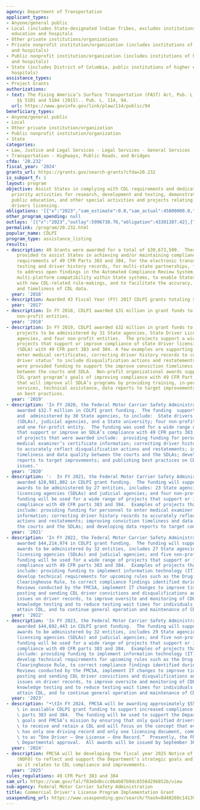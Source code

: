 ```yaml
---
agency: Department of Transportation
applicant_types:
- Anyone/general public
- Local (includes State-designated lndian Tribes, excludes institutions of higher
  education and hospitals
- Other private institutions/organizations
- Private nonprofit institution/organization (includes institutions of higher education
  and hospitals)
- Public nonprofit institution/organization (includes institutions of higher education
  and hospitals)
- State (includes District of Columbia, public institutions of higher education and
  hospitals)
assistance_types:
- Project Grants
authorizations:
- text: The Fixing America’s Surface Transportation (FAST) Act, Pub. L. No. 114-94,
    §§ 5101 and 5104 (2015).. Pub. L. 114, 94.
  url: https://www.govinfo.gov/link/plaw/114/public/94
beneficiary_types:
- Anyone/general public
- Local
- Other private institution/organization
- Public nonprofit institution/organization
- State
categories:
- Law, Justice and Legal Services - Legal Services - General Services
- Transportation - Highways, Public Roads, and Bridges
cfda: '20.232'
fiscal_year: '2024'
grants_url: https://grants.gov/search-grants?cfda=20.232
is_subpart_f: 1
layout: program
objective: Assist States in complying with CDL requirements and dedicate funding to
  priority activities for research, development and testing, demonstration projects,
  public education, and other special activities and projects relating to commercial
  drivers licensing.
obligations: '[{"x":"2023","sam_estimate":0.0,"sam_actual":45800000.0,"usa_spending_actual":42347911.16},{"x":"2024","sam_estimate":0.0,"sam_actual":52030853.0,"usa_spending_actual":49103808.22},{"x":"2025","sam_estimate":0.0,"sam_actual":52030800.0,"usa_spending_actual":-11343.75}]'
other_program_spending: null
outlays: '[{"x":"2023","outlay":5996738.76,"obligation":43301387.42},{"x":"2024","outlay":1739174.69,"obligation":51807060.13},{"x":"2025","outlay":0.0,"obligation":0.0}]'
permalink: /program/20.232.html
popular_name: CDLPI
program_type: assistance_listing
results:
- description: 49 Grants were awarded for a total of $30,673,509.  These awards were
    provided to assist States in achieving and/or maintaining compliance with the
    requirements of 49 CFR Parts 383 and 384, for the electronic transmission of skills
    testing and driver history records, for multi-state partnerships, for training,
    to address open findings in the Automated Compliance Review System, to facilitate
    multi-platform compatibility within State systems, to enable States to comply
    with new CDL-related rule-makings, and to facilitate the accuracy, completeness,
    and timeliness of CDL data.
  year: '2016'
- description: Awarded 43 Fiscal Year (FY) 2017 CDLPI grants totaling $31,200,000.
  year: '2017'
- description: In FY 2018, CDLPI awarded $31 million in grant funds to 39 State and
    non-profit entities.
  year: '2018'
- description: In FY 2019, CDLPI awarded $32 million in grant funds to support 45
    projects to be administered by 31 State agencies, State Driver Licensing or Judicial
    agencies, and four non-profit entities.  The projects support a wide range of
    projects that support or improve compliance of state driver licensing agencies
    (SDLA) with 49 CFR part 383 and 384. A few examples are supporting personnel to
    enter medical certificates, correcting driver history records to correctly reflect
    driver status’ to include disqualification actions and restatements.  Judiciary
    were provided funding to support the improve conviction timeliness and data quality
    between the courts and SDLA.  Non-profit organizational awards support the national
    CDL grant program’s goals of improving compliance with 49 CFR Part 383 and 384
    that will improve all SDLA’s programs by providing training, in-person and online
    services, technical assistance, data reports to target improvements and publications
    on best practices.
  year: '2019'
- description: 'In FY 2020, the Federal Motor Carrier Safety Administration (FMCSA)
    awarded $32.7 million in CDLPI grant funding.  The funding  supported 49 projects
    and  administered by 30 State agencies, to include:  State drivers licensing agencies
    (SDLAs), judicial agencies, and a State university; four non-profit entities;
    and one for-profit entity.  The funding was used for a wide range of projects
    that support or improve an SDLA’s compliance with 49 CFR parts 383 and 384.  Examples
    of projects that were awarded include:  providing funding for personnel to enter
    medical examiner’s certificate information; correcting driver history records
    to accurately reflect disqualification actions and restatements; improving conviction
    timeliness and data quality between the courts and the SDLAs; developing data
    reports to target improvements; and publishing best practices on CDL compliance
    issues.'
  year: '2020'
- description: ':  In FY 2021, the Federal Motor Carrier Safety Administration (FMCSA)
    awarded $28,981,802 in CDLPI grant funding.  The funding will support 35 grant
    awards to be administered by 27 entities, includes: 23 State agencies, State driver’s
    licensing agencies (SDLAs) and judicial agencies; and four non-profit entities.  The
    funding will be used for a wide range of projects that support or improve an SDLA’s
    compliance with 49 CFR parts 383 and 384.  Examples of projects that were awarded
    include: providing funding for personnel to enter medical examiner’s certificate
    information; correcting driver history records to accurately reflect disqualification
    actions and restatements; improving conviction timeliness and data quality between
    the courts and the SDLAs; and developing data reports to target compliance improvements.'
  year: '2021'
- description: 'In FY 2022, the Federal Motor Carrier Safety Administration (FMCSA)
    awarded $44,214,974 in CDLPI grant funding.  The funding will support 38 grant
    awards to be administered by 32 entities, includes 27 State agencies, State driver’s
    licensing agencies (SDLAs) and judicial agencies; and five non-profit entities.  The
    funding will be used for a wide range of projects that support or improve an SDLA’s
    compliance with 49 CFR parts 383 and 384.  Examples of projects that were awarded
    include: providing funding to implement information technology (IT) upgrades and
    develop technical requirements for upcoming rules such as the Drug and Alcohol
    Clearinghouse Rule, to correct compliance findings identified during Annual Program
    Reviews conducted by the FMCSA, implement IT changes to improve timeliness for
    posting and sending CDL driver convictions and disqualifications and data quality
    issues on driver records, to improve oversite and monitoring of CDL skills and
    knowledge testing and to reduce testing wait times for individuals looking to
    attain CDL, and to continue general operation and maintenance of CDL operations.'
  year: '2022'
- description: 'In FY 2023, the Federal Motor Carrier Safety Administration (FMCSA)
    awarded $44,692,443 in CDLPI grant funding.  The funding will support 36 grant
    awards to be administered by 32 entities, includes 29 State agencies, State driver’s
    licensing agencies (SDLAs) and judicial agencies; and five non-profit entities.  The
    funding will be used for a wide range of projects that support or improve an SDLA’s
    compliance with 49 CFR parts 383 and 384.  Examples of projects that were awarded
    include: providing funding to implement information technology (IT) upgrades and
    develop technical requirements for upcoming rules such as the Drug and Alcohol
    Clearinghouse Rule, to correct compliance findings identified during Annual Program
    Reviews conducted by the FMCSA, implement IT changes to improve timeliness for
    posting and sending CDL driver convictions and disqualifications and data quality
    issues on driver records, to improve oversite and monitoring of CDL skills and
    knowledge testing and to reduce testing wait times for individuals looking to
    attain CDL, and to continue general operation and maintenance of CDL operations.'
  year: '2023'
- description: "•\tIn FY 2024, FMCSA will be awarding approximately $55.1 million\
    \ in available CDLPI grant funding to support increased compliance with 49 CFR\
    \ parts 383 and 384.  The funding will be used to support the Department’s strategic\
    \ goals and FMCSA’s mission by ensuring that only qualified drivers are eligible\
    \ to receive and retain a CDL and will focus on the concept that every driver\
    \ has only one driving record and only one licensing document, commonly referred\
    \ to as “One Driver – One License – One Record.”  Presently, the FMCSA is awaiting\
    \ Departmental approval.  All awards will be issued by September 30, 2024."
  year: '2024'
- description: FMCSA will be developing the fiscal year 2025 Notice of Funding Opportunity
    (NOFO) to reflect and support the Department’s strategic goals and priorities
    as it relates to CDL compliance and improvements.
  year: '2025'
rules_regulations: 49 CFR Part 383 and 384
sam_url: https://sam.gov/fal/f03ebdbccc0b4b87b9dc8558d29b852b/view
sub-agency: Federal Motor Carrier Safety Administration
title: Commercial Driver's License Program Implementation Grant
usaspending_url: https://www.usaspending.gov/search/?hash=8d48260c14139959262da8f2a0cf05b6
---
```

